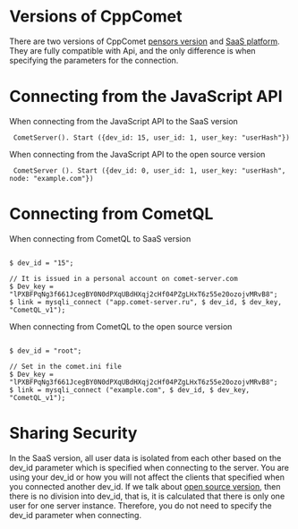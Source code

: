 
# Versions of CppComet

There are two versions of CppComet [pensors version](https://github.com/CppComet/comet-server) and [SaaS platform](https://comet-server.com).
They are fully compatible with Api, and the only difference is when specifying the parameters for the connection.

# Connecting from the JavaScript API

When connecting from the JavaScript API to the SaaS version

```
 CometServer(). Start ({dev_id: 15, user_id: 1, user_key: "userHash"}) 
```


When connecting from the JavaScript API to the open source version

```
 CometServer (). Start ({dev_id: 0, user_id: 1, user_key: "userHash", node: "example.com"}) 
```


# Connecting from CometQL

When connecting from CometQL to SaaS version

```

$ dev_id = "15";

// It is issued in a personal account on comet-server.com
$ Dev_key = "lPXBFPqNg3f661JcegBY0N0dPXqUBdHXqj2cHf04PZgLHxT6z55e20ozojvMRvB8";
$ link = mysqli_connect ("app.comet-server.ru", $ dev_id, $ dev_key, "CometQL_v1");

```


When connecting from CometQL to the open source version

```

$ dev_id = "root";

// Set in the comet.ini file
$ Dev_key = "lPXBFPqNg3f661JcegBY0N0dPXqUBdHXqj2cHf04PZgLHxT6z55e20ozojvMRvB8";
$ link = mysqli_connect ("example.com", $ dev_id, $ dev_key, "CometQL_v1");

```


# Sharing Security

In the SaaS version, all user data is isolated from each other based on the dev_id parameter which is specified when connecting to the server. You are using your dev_id or how you will not affect the clients that specified when you connected another dev_id.
If we talk about [open source version](https://github.com/CppComet/comet-server), then there is no division into dev_id, that is, it is calculated that there is only one user for one server instance. Therefore, you do not need to specify the dev_id parameter when connecting.